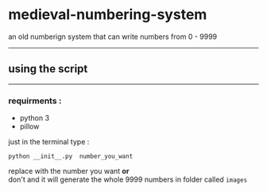 # medieval-numbering-system
an old numberign system that can write numbers from 0 - 9999

---

## using the script 

---
### requirments :

* python 3
* pillow
 
just in the terminal type :

``` 
python __init__.py  number_you_want 
```

replace with the number you want **or**   
don't and it will generate the whole 9999 numbers in folder called `images`
